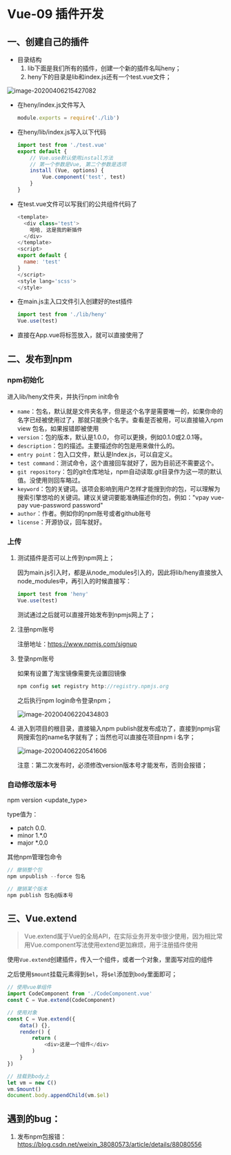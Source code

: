# Vue-09 插件开发



## **一、创建自己的插件**

* 目录结构
  1. lib下面是我们所有的插件，创建一个新的插件名叫heny；
  2. heny下的目录是lib和index.js还有一个test.vue文件；

![image-20200406215427082](http://notecdn.heny.vip/images/vue-09_插件开发.png)

* 在heny/index.js文件写入

  ```js
  module.exports = require('./lib')
  ```

* 在heny/lib/index.js写入以下代码

  ```js
  import test from './test.vue'
  export default {
      // Vue.use默认使用install方法
      // 第一个参数是Vue, 第二个参数是选项
      install (Vue, options) {
          Vue.component('test', test)
      }
  }
  ```

* 在test.vue文件可以写我们的公共组件代码了

  ```js
  <template>
    <div class='test'>
      哈哈, 这是我的新插件
    </div>
  </template>
  <script>
  export default {
    name: 'test'
  }
  </script>
  <style lang='scss'>
  </style>
  ```

* 在main.js主入口文件引入创建好的test插件

  ```js
  import test from './lib/heny'
  Vue.use(test)
  ```

* 直接在App.vue将标签放入，就可以直接使用了



## 二、发布到npm

### npm初始化

进入lib/heny文件夹，并执行npm init命令

* `name`：包名，默认就是文件夹名字，但是这个名字是需要唯一的，如果你命的名字已经被使用过了，那就只能换个名字。查看是否被用，可以直接输入npm view 包名，如果报错即被使用
* `version`：包的版本，默认是1.0.0， 你可以更换，例如0.1.0或2.0.1等。
* `description`：包的描述。主要描述你的包是用来做什么的。
* `entry point`：包入口文件，默认是Index.js，可以自定义。
* `test command`：测试命令，这个直接回车就好了，因为目前还不需要这个。
* `git repository`：包的git仓库地址，npm自动读取.git目录作为这一项的默认值。没使用则回车略过。
* `keyword`：包的关键词。该项会影响到用户怎样才能搜到你的包，可以理解为搜索引擎悠哈的关键词。建议关键词要能准确描述你的包，例如："vpay vue-pay vue-password password"
* `author`：作者。例如你的npm账号或者github账号
* `license`：开源协议，回车就好。



### 上传

1. 测试插件是否可以上传到npm网上；

   因为main.js引入时，都是从node_modules引入的，因此将lib/heny直接放入node_modules中，再引入的时候直接写：

   ```js
   import test from 'heny'
   Vue.use(test)
   ```

   测试通过之后就可以直接开始发布到npmjs网上了；

2. 注册npm账号

   注册地址：https://www.npmjs.com/signup

3. 登录npm账号

   如果有设置了淘宝镜像需要先设置回镜像

   ```js
   npm config set registry http://registry.npmjs.org
   ```

   之后执行npm login命令登录npm；

   ![image-20200406220434803](http://notecdn.heny.vip/images/vue-09_插件开发_02.png)

4. 进入到项目的根目录，直接输入npm publish就发布成功了，直接到npmjs官网搜索包的name名字就有了；当然也可以直接在项目npm i 名字；

   ![image-20200406220541606](http://notecdn.heny.vip/images/vue-09_插件开发_03.png)

   注意：第二次发布时，必须修改version版本号才能发布，否则会报错；

   

### 自动修改版本号

npm version <update_type>

type值为：

* patch  0.0.
* minor  1.*.0
* major  *.0.0

其他npm管理包命令

```js
// 撤销整个包
npm unpublish --force 包名

// 撤销某个版本
npm publish 包名@版本号
```



## 三、Vue.extend

>  Vue.extend属于Vue的全局API，在实际业务开发中很少使用，因为相比常用Vue.component写法使用extend更加麻烦，用于注册插件使用

使用`Vue.extend`创建插件，传入一个组件，或者一个对象，里面写对应的组件

 之后使用`$mount`挂载元素得到`$el`，将`$el`添加到`body`里面即可；

```js
// 使用vue单组件
import CodeComponent from './CodeComponent.vue'
const C = Vue.extend(CodeComponent)

// 使用对象
const C = Vue.extend({
    data() {},
    render() {
        return (
            <div>这是一个组件</div>
        )
    }
})

// 挂载到body上
let vm = new C()
vm.$mount()
document.body.appendChild(vm.$el)
```







## 遇到的bug：

1. 发布npm包报错： https://blog.csdn.net/weixin_38080573/article/details/88080556